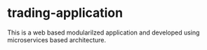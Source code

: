 # trading-application

This is a web based modularilzed application and developed using microservices based architecture.